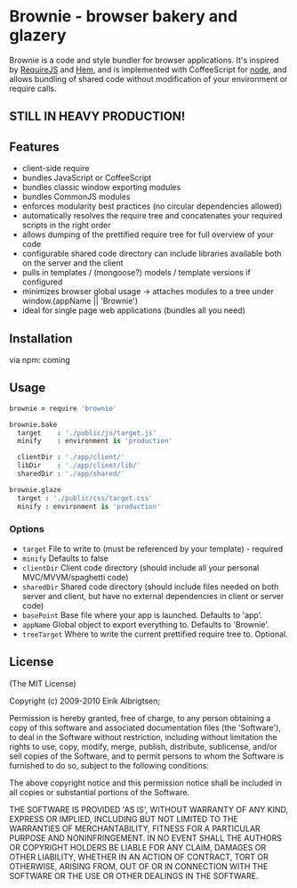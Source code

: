 # Brownie - browser bakery and glazery

 Brownie is a code and style bundler for browser applications. It's inspired by [RequireJS](http://requirejs.org/)
 and [Hem](http://github.com/maccman/hem), and is implemented with CoffeeScript for [node](http://nodejs.org),
 and allows bundling of shared code without modification of your environment or require calls.

## STILL IN HEAVY PRODUCTION!

## Features

  - client-side require
  - bundles JavaScript or CoffeeScript
  - bundles classic window exporting modules
  - bundles CommonJS modules
  - enforces modularity best practices (no circular dependencies allowed)
  - automatically resolves the require tree and concatenates your required scripts in the right order
  - allows dumping of the prettified require tree for full overview of your code
  - configurable shared code directory can include libraries available both on the server and the client
  - pulls in templates / (mongoose?) models / template versions if configured
  - minimizes browser global usage -> attaches modules to a tree under window.(appName || 'Brownie')
  - ideal for single page web applications (bundles all you need)

## Installation

via npm: coming


## Usage


```coffee
brownie = require 'brownie'

brownie.bake
  target    : './public/js/target.js'
  minify    : environment is 'production'

  clientDir : './app/client/'
  libDir    : './app/client/lib/'
  sharedDir : './app/shared/'

brownie.glaze
  target : './public/css/target.css'
  minify : environment is 'production'
```

### Options

 - `target`       File to write to (must be referenced by your template) - required
 - `minify`       Defaults to false
 - `clientDir`    Client code directory (should include all your personal MVC/MVVM/spaghetti code)
 - `sharedDir`    Shared code directory (should include files needed on both server and client, but have no external dependencies in client or server code)
 - `basePoint`    Base file where your app is launched. Defaults to 'app'.
 - `appName`      Global object to export everything to. Defaults to 'Brownie'.
 - `treeTarget`   Where to write the current prettified require tree to. Optional.


## License

(The MIT License)

Copyright (c) 2009-2010 Eirik Albrigtsen;

Permission is hereby granted, free of charge, to any person obtaining
a copy of this software and associated documentation files (the
'Software'), to deal in the Software without restriction, including
without limitation the rights to use, copy, modify, merge, publish,
distribute, sublicense, and/or sell copies of the Software, and to
permit persons to whom the Software is furnished to do so, subject to
the following conditions:

The above copyright notice and this permission notice shall be
included in all copies or substantial portions of the Software.

THE SOFTWARE IS PROVIDED 'AS IS', WITHOUT WARRANTY OF ANY KIND,
EXPRESS OR IMPLIED, INCLUDING BUT NOT LIMITED TO THE WARRANTIES OF
MERCHANTABILITY, FITNESS FOR A PARTICULAR PURPOSE AND NONINFRINGEMENT.
IN NO EVENT SHALL THE AUTHORS OR COPYRIGHT HOLDERS BE LIABLE FOR ANY
CLAIM, DAMAGES OR OTHER LIABILITY, WHETHER IN AN ACTION OF CONTRACT,
TORT OR OTHERWISE, ARISING FROM, OUT OF OR IN CONNECTION WITH THE
SOFTWARE OR THE USE OR OTHER DEALINGS IN THE SOFTWARE.
